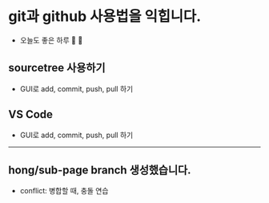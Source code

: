 # git과 github 사용법을 익힙니다.
- 오늘도 좋은 하루 🎁 🧡

## sourcetree 사용하기
- GUI로 add, commit, push, pull 하기

## VS Code
- GUI로 add, commit, push, pull 하기

---
## hong/sub-page branch 생성했습니다.
- conflict: 병합할 때, 충돌 연습
